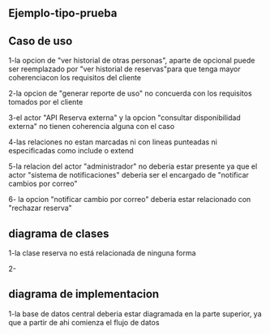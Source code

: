 Ejemplo-tipo-prueba
---
Caso de uso
-
1-la opcion de "ver historial de otras personas", aparte de opcional puede ser reemplazado
por "ver historial de reservas"para que tenga mayor coherenciacon los requisitos del cliente

2-la opcion de "generar reporte de uso" no concuerda con los requisitos tomados por el cliente

3-el actor "API Reserva externa" y la opcion "consultar disponibilidad externa" no tienen coherencia alguna con el caso

4-las relaciones no estan marcadas ni con lineas punteadas ni especificadas como include o extend

5-la relacion del actor "administrador" no deberia estar presente ya que el actor "sistema de notificaciones" deberia ser el encargado de "notificar cambios por correo"

6- la opcion "notificar cambio por correo" deberia estar relacionado con "rechazar reserva"

diagrama de clases
-
1-la clase reserva no está relacionada de ninguna forma 

2-

diagrama de implementacion
-
1-la base de datos central deberia estar diagramada en la parte superior, ya que a partir de ahi comienza el flujo de datos 
